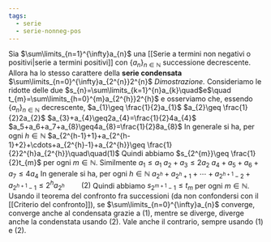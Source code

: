 ```yaml
---
tags:
  - serie
  - serie-nonneg-pos
---
```

Sia $\sum\limits_{n=1}^{\infty}a_{n}$ una [[Serie a termini non negativi o positivi|serie a termini positivi]] con $\{a_{n}\}_{n\in\mathbb{N}}$ successione decrescente. Allora ha lo stesso carattere della **serie condensata** $\sum\limits_{n=0}^{\infty}a_{2^{n}}2^{n}$
*Dimostrazione.* Consideriamo le ridotte delle due
$s_{n}=\sum\limits_{k=1}^{n}a_{k}\quad$e$\quad t_{m}=\sum\limits_{h=0}^{m}a_{2^{h}}2^{h}$
e osserviamo che, essendo $\{a_{n}\}_{n\in\mathbb{N}}$ decrescente,
$a_{1}\geq \frac{1}{2}a_{1}$
$a_{2}\geq \frac{1}{2}2a_{2}$
$a_{3}+a_{4}\geq2a_{4}=\frac{1}{2}4a_{4}$
$a_5+a_6+a_7+a_{8}\geq4a_{8}=\frac{1}{2}8a_{8}$
In generale si ha, per ogni $h\in\mathbb{N}$
$a_{2^{h-1}+1}+a_{2^{h-1}+2}+\cdots+a_{2^{h}-1}+a_{2^{h}}\geq \frac{1}{2}2^{h}a_{2^{h}}\quad\quad(1)$
Quindi abbiamo $s_{2^{m}}\geq \frac{1}{2}t_{m}$ per ogni $m\in\mathbb{N}$.
Similmente
$a_{1}\leq a_{1}$
$a_{2}+a_{3}\leq 2a_{2}$
$a_4+a_5+a_6+a_{7}\leq4a_{4}$
In generale si ha, per ogni $h\in\mathbb{N}$
$a_{2^h}+a_{2^{h}+1}+\cdots+a_{2^{h+1}-2}+a_{2^{h+1}-1}\leq2^{h}a_{2^{h}}\quad\quad(2)$
Quindi abbiamo $s_{2^{m+1}-1}\leq t_{m}$ per ogni $m\in\mathbb{N}$.
Usando il teorema del confronto fra successioni (da non confondersi con il [[Criterio del confronto]]), se $\sum\limits_{n=0}^{\infty}a_{n}$ converge, converge anche al condensata grazie a (1), mentre se diverge, diverge anche la condenstata usando (2). Vale anche il contrario, sempre usando (1) e (2).
